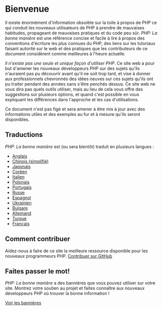 # Bienvenue

Il existe énormément d'information obsolète sur la toile à propos de PHP ce qui conduit les nouveaux utilisateurs de PHP à prendre de mauvaises habitudes, propageant de mauvaises pratiques et du code peu sûr.
_PHP: La bonne manière_ est une référence concise et facile à lire à propos des conventions d'écriture
les plus connues du PHP, des liens sur les tutoriaux faisant autorité sur le web et des pratiques que les contributeurs
de ce document considèrent comme meilleures à l'heure actuelle.

_Il n'existe pas une seule et unique façon d'utiliser PHP_. Ce site web a pour but d'amener 
les nouveaux développeurs PHP sur des sujets qu'ils n'auraient pas pu découvrir avant qu'il ne soit trop tard, et vise
à donner aux professionnels chevronnés des idées neuves sur ces sujets qu'ils ont pu traiter pendant des années sans
s'être penchés dessus. Ce site web ne vous dira pas quels outils utiliser, mais au lieu de cela vous offre
des suggestions sur plusieurs options, et quand c'est possible en vous expliquant les différences dans l'approche et
les cas d'utilisations.

Ce document n'est pas figé et sera amener à être mis à jour avec des informations utiles et des exemples au fur et à
mesure qu'ils seront disponibles.

## Traductions

_PHP: La bonne manière_ est (ou sera bientôt) traduit en plusieurs langues :

* [Anglais](http://www.phptherightway.com)
* [Chinois (simplifié)](http://wulijun.github.com/php-the-right-way)
* [Japonais](http://ja.phptherightway.com)
* [Coréen](http://wafe.github.io/php-the-right-way/)
* [Italien](http://it.phptherightway.com/)
* [Polonais](http://pl.phptherightway.com/)
* [Portugais](http://br.phptherightway.com/)
* [Russe](http://getjump.github.io/ru-php-the-right-way)
* [Espagnol](http://lamaneracorrecta.php.org.ve)
* [Ukrainien](http://iflista.github.com/php-the-right-way/)
* [Bulgare](http://bg.phptherightway.com/)
* [Allemand](http://rwetzlmayr.github.io/php-the-right-way/)
* [Turque](http://hkulekci.github.io/php-the-right-way/)
* [Français](http://eilgin.github.io/php-the-right-way/)

## Comment contribuer

Aidez-nous à faire de ce site la meilleure ressource disponible
pour les nouveaux programmeurs PHP. [Contribuer sur GitHub][1]

## Faites passer le mot!

_PHP: La bonne manière_ a des bannières que vous pouvez utiliser sur votre site. Montrez votre soutien au projet et
faites connaître aux nouveaux développeurs PHP où trouver la bonne information !

[Voir les bannières][2]

[1]: https://github.com/codeguy/php-the-right-way/tree/gh-pages
[2]: /php-the-right-way/banners.html
